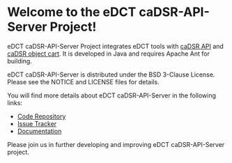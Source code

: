 Welcome to the eDCT caDSR-API-Server Project!
==============================================
eDCT caDSR-API-Server Project integrates eDCT tools with [caDSR API](https://wiki.nci.nih.gov/x/pXtyAQ) and [caDSR object cart](https://wiki.nci.nih.gov/x/jA2y). It is developed in Java and requires Apache Ant for building.

eDCT caDSR-API-Server is distributed under the BSD 3-Clause License. Please see the NOTICE and LICENSE files for details.

You will find more details about eDCT caDSR-API-Server in the following links:


 * [Code Repository](https://github.com/NCIP/edct-cadsr-api-server)
 * [Issue Tracker](https://tracker.nci.nih.gov/browse/EDCT)
 * [Documentation](https://wiki.nci.nih.gov/display/eDCT/Enterprise+Data+Collection+Tool)
 
Please join us in further developing and improving eDCT caDSR-API-Server project.
